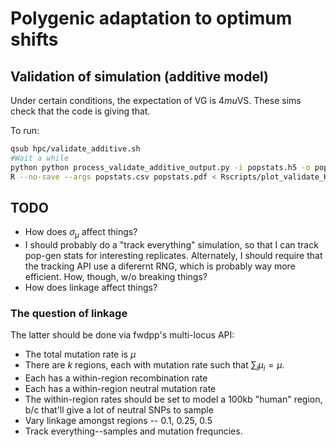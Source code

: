 # Polygenic adaptation to optimum shifts

## Validation of simulation (additive model)

Under certain conditions, the expectation of VG is 4*mu*VS.  These sims check that the code is giving that.

To run:

```bash
qsub hpc/validate_additive.sh
#Wait a while
python python process_validate_additive_output.py -i popstats.h5 -o popstats.csv
R --no-save --args popstats.csv popstats.pdf < Rscripts/plot_validate_H2_output.R
```

## TODO

* How does $\sigma_\mu$ affect things?
* I should probably do a "track everything" simulation, so that I can track pop-gen stats for interesting replicates.  Alternately, I should require that the tracking API use a diferernt RNG, which is probably way more efficient.  How, though, w/o breaking things?
* How does linkage affect things?

### The question of linkage

The latter should be done via fwdpp's multi-locus API:

* The total mutation rate is $\mu$
* There are $k$ regions, each with mutation rate such that $\sum_i \mu_i = \mu$.
* Each has a within-region recombination rate
* Each has a within-region neutral mutation rate
* The within-region rates should be set to model a 100kb "human" region, b/c that'll give a lot of neutral SNPs to sample
* Vary linkage amongst regions -- 0.1, 0.25, 0.5
* Track everything--samples and mutation frequncies.
